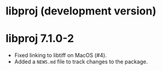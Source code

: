 # libproj (development version)

# libproj 7.1.0-2

* Fixed linking to libtiff on MacOS (#4).
* Added a `NEWS.md` file to track changes to the package.
